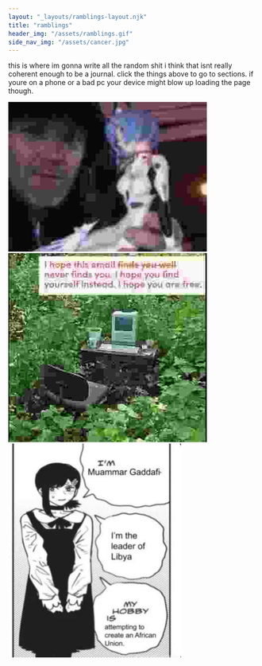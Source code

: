 ```yaml
---
layout: "_layouts/ramblings-layout.njk"
title: "ramblings"
header_img: "/assets/ramblings.gif"
side_nav_img: "/assets/cancer.jpg"
---
```


<style>
    .home-button {
        background-color: blue;
    }
</style>

this is where im gonna write all the random shit i think that isnt really coherent enough to be a journal. click the things above to go to sections. if youre on a phone or a bad pc your device might blow up loading the page though.

![](/assets/fredrei.jpg)
![](/assets/GSycK4fW8AAgtal.jpg)
![](/assets/GLxjAMnXUAA_6_F.webp)